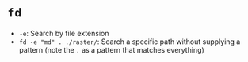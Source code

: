 # `fd`

* `-e`: Search by file extension
* `fd -e "md" . ./raster/`: Search a specific path without supplying a pattern (note the `.` as a pattern that matches everything)
